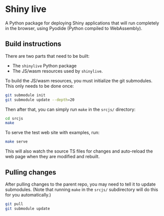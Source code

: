 Shiny live
==========

A Python package for deploying Shiny applications that will run completely in the browser, using Pyodide (Python compiled to WebAssembly).

## Build instructions

There are two parts that need to be built:

* The `shinylive` Python package
* The JS/wasm resources used by `shinylive`.

To build the JS/wasm resources, you must initialize the git submodules. This only needs to be done once:

```bash
git submodule init
git submodule update --depth=20
```

Then after that, you can simply run `make` in the `srcjs/` directory:

```bash
cd srcjs
make
```

To serve the test web site with examples, run:

```bash
make serve
```

This will also watch the source TS files for changes and auto-reload the web page when they are modified and rebuilt.


## Pulling changes

After pulling changes to the parent repo, you may need to tell it to update submodules. (Note that running `make` in the `srcjs/` subdirectory will do this for you automatically.)

```bash
git pull
git submodule update
```
